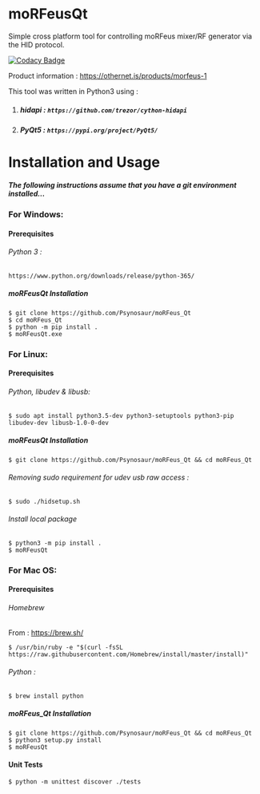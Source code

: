 # moRFeusQt

Simple cross platform tool for controlling moRFeus mixer/RF generator via the HID protocol.

[![Codacy Badge](https://api.codacy.com/project/badge/Grade/d44e40b29adb45a994760b56facb284b)](https://www.codacy.com/app/Psynosaur/moRFeus_Qt?utm_source=github.com&amp;utm_medium=referral&amp;utm_content=Psynosaur/moRFeus_Qt&amp;utm_campaign=Badge_Grade)


Product information : https://othernet.is/products/morfeus-1

This tool was written in Python3 using :

1. ##### hidapi :   `https://github.com/trezor/cython-hidapi`

2. ##### PyQt5  :   `https://pypi.org/project/PyQt5/`

Installation and Usage
============
##### The following instructions assume that you have a git environment installed...

### For Windows:
#### Prerequisites
###### Python 3 :

    https://www.python.org/downloads/release/python-365/

##### moRFeusQt Installation

    $ git clone https://github.com/Psynosaur/moRFeus_Qt
    $ cd moRFeus_Qt
    $ python -m pip install .
    $ moRFeusQt.exe

### For Linux:
#### Prerequisites
###### Python, libudev & libusb:
    $ sudo apt install python3.5-dev python3-setuptools python3-pip libudev-dev libusb-1.0-0-dev

##### moRFeusQt Installation

    $ git clone https://github.com/Psynosaur/moRFeus_Qt && cd moRFeus_Qt

###### Removing sudo requirement for udev usb raw access :

    $ sudo ./hidsetup.sh

###### Install local package
    $ python3 -m pip install .
    $ moRFeusQt

### For Mac OS:
#### Prerequisites
###### Homebrew
From : https://brew.sh/

    $ /usr/bin/ruby -e "$(curl -fsSL https://raw.githubusercontent.com/Homebrew/install/master/install)"

###### Python :

    $ brew install python

##### moRFeus_Qt Installation

    $ git clone https://github.com/Psynosaur/moRFeus_Qt && cd moRFeus_Qt
    $ python3 setup.py install
    $ moRFeusQt

#### Unit Tests
    
    $ python -m unittest discover ./tests
